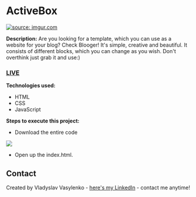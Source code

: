 # ActiveBox
<a href="https://imgur.com/UBPJOaI"><img src="https://i.imgur.com/UBPJOaI.gif" title="source: imgur.com" /></a>

**Description:**
Are you looking for a template, which you can use as a website for your blog? Check Blooger! It's simple, creative and beautiful. It consists of different blocks, which you can change as you wish. Don't overthink just grab it and use:)
### [LIVE](https://richboyscrytoo.github.io/ActiveBox/)
**Technologies used:**
 - HTML
 - CSS
 - JavaScript
 
 **Steps to execute this project:**
 - Download the entire code
 
![](https://i.imgur.com/mzqjgS4.png)
 - Open up the index.html.
 
## Contact
Created by Vladyslav Vasylenko - [here's my LinkedIn](https://www.linkedin.com/in/vladvasylenko/) - contact me anytime!
